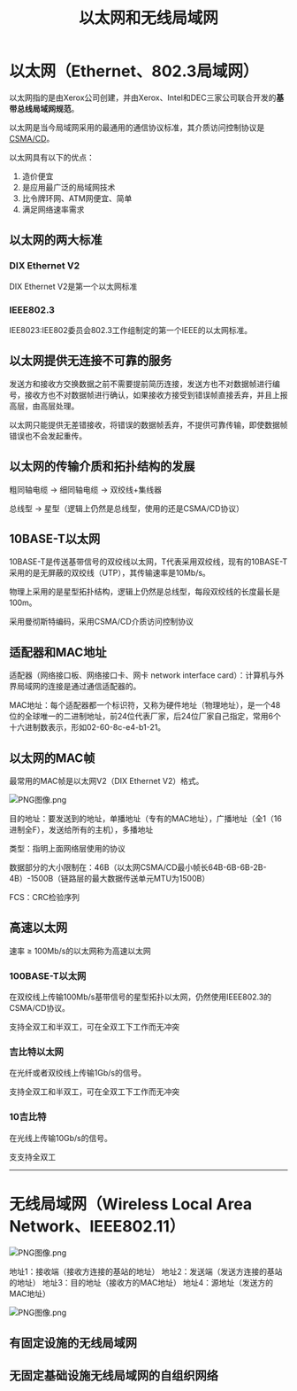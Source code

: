 ﻿---
title: '以太网和无线局域网'
tags: ['计算机网络','以太网','局域网','WLAN']
---
# 以太网（Ethernet、802.3局域网）

以太网指的是由Xerox公司创建，并由Xerox、Intel和DEC三家公司联合开发的**基带总线局域网规范**。

以太网是当今局域网采用的最通用的通信协议标准，其介质访问控制协议是<a href="./2020-08-08-介质划分和信道访问控制">CSMA/CD</a>。

以太网具有以下的优点：

1. 造价便宜
2. 是应用最广泛的局域网技术
3. 比令牌环网、ATM网便宜、简单
4. 满足网络速率需求

## 以太网的两大标准

### DIX Ethernet V2

DIX Ethernet V2是第一个以太网标准

### IEEE802.3

IEE8023:IEE802委员会802.3工作组制定的第一个IEEE的以太网标准。

## 以太网提供无连接不可靠的服务

发送方和接收方交换数据之前不需要提前简历连接，发送方也不对数据帧进行编号，接收方也不对数据帧进行确认，如果接收方接受到错误帧直接丢弃，并且上报高层，由高层处理。

以太网只能提供无差错接收，将错误的数据帧丢弃，不提供可靠传输，即使数据帧错误也不会发起重传。

## 以太网的传输介质和拓扑结构的发展

粗同轴电缆 $\rightarrow$ 细同轴电缆 $\rightarrow$ 双绞线+集线器

总线型 $\rightarrow$ 星型（逻辑上仍然是总线型，使用的还是CSMA/CD协议）

## 10BASE-T以太网

10BASE-T是传送基带信号的双绞线以太网，T代表采用双绞线，现有的10BASE-T采用的是无屏蔽的双绞线（UTP），其传输速率是10Mb/s。

物理上采用的是星型拓扑结构，逻辑上仍然是总线型，每段双绞线的长度最长是100m。

采用曼彻斯特编码，采用CSMA/CD介质访问控制协议

## 适配器和MAC地址

适配器（网络接口板、网络接口卡、网卡 network interface card）：计算机与外界局域网的连接是通过通信适配器的。

MAC地址：每个适配器都一个标识符，又称为硬件地址（物理地址），是一个48位的全球唯一的二进制地址，前24位代表厂家，后24位厂家自己指定，常用6个十六进制数表示，形如02-60-8c-e4-b1-21。

## 以太网的MAC帧

最常用的MAC帧是以太网V2（DIX Ethernet V2）格式。

![PNG图像.png](https://i.loli.net/2020/08/10/sfE9GClc4Rez7gx.png)

目的地址：要发送到的地址，单播地址（专有的MAC地址），广播地址（全1（16进制全F），发送给所有的主机），多播地址

类型：指明上面网络层使用的协议

数据部分的大小限制在：46B（以太网CSMA/CD最小帧长64B-6B-6B-2B-4B）-1500B（链路层的最大数据传送单元MTU为1500B）

FCS：CRC检验序列

## 高速以太网

速率 $\geq$ 100Mb/s的以太网称为高速以太网

### 100BASE-T以太网

在双绞线上传输100Mb/s基带信号的星型拓扑以太网，仍然使用IEEE802.3的CSMA/CD协议。

支持全双工和半双工，可在全双工下工作而无冲突

### 吉比特以太网

在光纤或者双绞线上传输1Gb/s的信号。

支持全双工和半双工，可在全双工下工作而无冲突

### 10吉比特

在光线上传输10Gb/s的信号。

支支持全双工

*****

# 无线局域网（Wireless Local Area Network、IEEE802.11）

![PNG图像.png](https://i.loli.net/2020/08/10/ZmCoK35swWJfdnM.png)

地址1：接收端（接收方连接的基站的地址）
地址2：发送端（发送方连接的基站的地址）
地址3：目的地址（接收方的MAC地址）
地址4：源地址（发送方的MAC地址）

![PNG图像.png](https://i.loli.net/2020/08/10/jp39rlUEkJnA256.png)

## 有固定设施的无线局域网

## 无固定基础设施无线局域网的自组织网络
